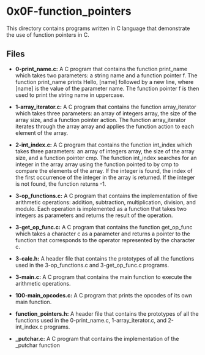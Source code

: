 # 0x0F-function_pointers

This directory contains programs written in C language that demonstrate the use of function pointers in C.

## Files

* **0-print_name.c:** A C program that contains the function print_name which takes two parameters: a string name and a function pointer f. The function print_name prints Hello, [name] followed by a new line, where [name] is the value of the parameter name. The function pointer f is then used to print the string name in uppercase.

* **1-array_iterator.c:** A C program that contains the function array_iterator which takes three parameters: an array of integers array, the size of the array size, and a function pointer action. The function array_iterator iterates through the array array and applies the function action to each element of the array.

* **2-int_index.c:** A C program that contains the function int_index which takes three parameters: an array of integers array, the size of the array size, and a function pointer cmp. The function int_index searches for an integer in the array array using the function pointed to by cmp to compare the elements of the array. If the integer is found, the index of the first occurrence of the integer in the array is returned. If the integer is not found, the function returns -1.

* **3-op_functions.c:** A C program that contains the implementation of five arithmetic operations: addition, subtraction, multiplication, division, and modulo. Each operation is implemented as a function that takes two integers as parameters and returns the result of the operation.

* **3-get_op_func.c:** A C program that contains the function get_op_func which takes a character c as a parameter and returns a pointer to the function that corresponds to the operator represented by the character c.

* **3-calc.h:** A header file that contains the prototypes of all the functions used in the 3-op_functions.c and 3-get_op_func.c programs.

* **3-main.c:** A C program that contains the main function to execute the arithmetic operations.

* **100-main_opcodes.c:** A C program that prints the opcodes of its own main function.

* **function_pointers.h:** A header file that contains the prototypes of all the functions used in the 0-print_name.c, 1-array_iterator.c, and 2-int_index.c programs.

* **_putchar.c:** A C program that contains the implementation of the _putchar function
